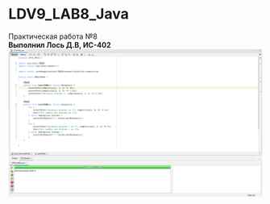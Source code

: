 # LDV9_LAB8_Java
Практическая работа №8 <br />
**Выполнил Лось Д.В, ИС-402**
![Screenshot](screenshot.png)

